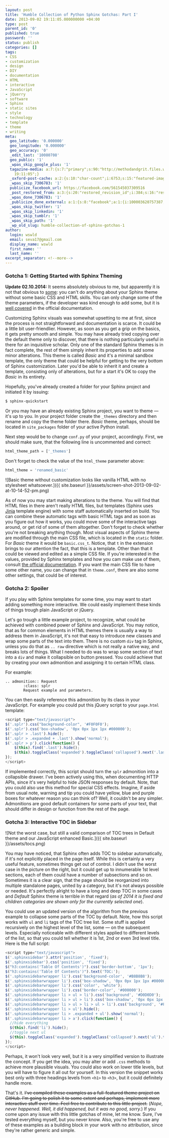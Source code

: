 ```yaml
---
layout: post
title: 'Humble Collection of Python Sphinx Gotchas: Part I'
date: 2013-09-02 19:11:05.000000000 +04:00
type: post
parent_id: '0'
published: true
password: ''
status: publish
categories: []
tags:
- CSS
- customization
- design
- DIY
- documentation
- HTML
- interactive
- JavaScript
- jQuerry
- software
- Sphinx
- static sites
- style
- technology
- template
- theme
- writing
meta:
  geo_latitude: '0.000000'
  geo_longitude: '0.000000'
  geo_accuracy: '0'
  _edit_last: '10080708'
  geo_public: '1'
  _wpas_skip_google_plus: '1'
  tagazine-media: a:7:{s:7:"primary";s:90:"http://methodandgrit.files.wordpress.com/2013/09/screen-shot-2013-09-02-at-10-14-52-pm.png";s:6:"images";a:2:{s:90:"http://methodandgrit.files.wordpress.com/2013/09/screen-shot-2013-09-02-at-10-14-52-pm.png";a:6:{s:8:"file_url";s:90:"http://methodandgrit.files.wordpress.com/2013/09/screen-shot-2013-09-02-at-10-14-52-pm.png";s:5:"width";i:893;s:6:"height";i:615;s:4:"type";s:5:"image";s:4:"area";i:549195;s:9:"file_path";b:0;}s:57:"http://methodandgrit.files.wordpress.com/2013/08/tocs.png";a:6:{s:8:"file_url";s:57:"http://methodandgrit.files.wordpress.com/2013/08/tocs.png";s:5:"width";i:493;s:6:"height";i:326;s:4:"type";s:5:"image";s:4:"area";i:160718;s:9:"file_path";b:0;}}s:6:"videos";a:0:{}s:11:"image_count";i:2;s:6:"author";s:8:"10080708";s:7:"blog_id";s:8:"54975529";s:9:"mod_stamp";s:19:"2013-09-02
    19:11:05";}
  _oxford-post-cache: a:2:{s:10:"char-count";i:6753;s:15:"featured-images";a:0:{}}
  _wpas_skip_7306783: '1'
  publicize_facebook_url: https://facebook.com/561545037309516
  _post_restored_from: a:3:{s:20:"restored_revision_id";i:384;s:16:"restored_by_user";i:10080708;s:13:"restored_time";i:1415969970;}
  _wpas_done_7306783: '1'
  _publicize_done_external: a:1:{s:8:"facebook";a:1:{i:100003620757387;b:1;}}
  _wpas_skip_twitter: '1'
  _wpas_skip_linkedin: '1'
  _wpas_skip_tumblr: '1'
  _wpas_skip_path: '1'
  _wp_old_slug: humble-collection-of-sphinx-gotchas-1
author:
  login: wswld
  email: seva17@gmail.com
  display_name: wswld
  first_name: ''
  last_name: ''
excerpt_separator: <!--more-->
---
```


### Gotcha 1: Getting Started with Sphinx Theming

**Update 02.10.2014:** It seems absolutely obvious to me, but apparently it is not that obvious to [some](http://stackoverflow.com/questions/25800264/bootstrap-theme-ugly-looking-font-for-inline-literal/25890178): you can't do anything about your Sphinx theme without some basic CSS and HTML skills. You can only change some of the theme parameters, if the developer was kind enough to add some, but it is [well 
covered](http://sphinx-doc.org/theming.html#using-a-theme) in the official 
documentation.

<!--more-->

Customizing Sphinx visuals was somewhat upsetting to me at first, since the 
process is not straightforward and documentation is scarce. It could be a 
little bit user-friendlier. However, as soon as you get a grip on the basics, 
it gets pretty smooth and simple. You may have already tried copying over the 
default theme only to discover, that there is nothing particularly useful in 
there for an inquisitive scholar. Only one of the standard Sphinx themes is in 
fact complete, the rest of them simply inherit its properties to add some minor 
alterations. This theme is called *Basic* and it's a minimal sandbox template, 
the only theme that could be helpful for getting to the very bottom of Sphinx 
customization. Later you'd be able to inherit it and create a template, 
consisting only of alterations, but for a start it's OK to copy the *Basic* in 
its entirety.

Hopefully, you've already created a folder for your Sphinx project and 
initiated it by issuing:

``` sh
$ sphinx-quickstart
```

Or you may have an already existing Sphinx project, you want to theme — it's up 
to you. In your project folder create the `_themes` directory and then rename 
and copy the theme folder there. *Basic* theme, perhaps, should be located in 
`site_packages` folder of your active Python install.

Next step would be to change `conf.py` of your project, accordingly. First, we 
should make sure, that the following line is uncommented and correct:

``` python
html_theme_path = ['_themes']
```

Don't forget to check the value of the `html_theme` parameter above:

``` python
html_theme = 'renamed_basic'
```

![Basic theme without customization looks like vanilla HTML with no stylesheet 
whatsoever.]({{ site.baseurl }}/assets/screen-shot-2013-09-02-at-10-14-52-pm.png)

As of now you may start making alterations to the theme. You will find that 
HTML files in there aren't really HTML files, but templates (Sphinx uses 
[Jinja](http://en.wikipedia.org/wiki/Jinja_(template_engine)) template engine) 
with some staff automatically inserted on build. You can combine these 
automatic tags with basic HTML tags and as soon as you figure out how it works, 
you could move some of the interactive tags around, or get rid of some of them 
altogether. Don't forget to check whether you're not breaking anything though. 
Most visual aspects of Sphinx theme are modified through the main CSS file, 
which is located in the `static` folder. For *Basic* theme it would be 
`basic.css_t`. Notice, that `t` in the extension brings to our attention the 
fact, that this is a template. Other than that it could be viewed and edited as 
a simple CSS file. If you're interested in the values, provided by Sphinx 
templates and how you cam make use of them, consult [the official 
documentation](
http://sphinx-doc.org/templating.html#jinja-sphinx-templating-primer). If you 
want the main CSS file to have some other name, you can change that in 
`theme.conf`, there are also some other settings, that could be of interest.

### Gotcha 2: Spoiler

If you play with Sphinx templates for some time, you may want to start adding 
something more interactive. We could easily implement these kinds of things 
trough plain JavaScript or jQuery.

Let's go trough a little example project, to recognize, what could be achieved 
with combined power of Sphinx and JavaScript. You may notice, that as for 
common elements in HTML themes there is usually a way to address them in 
JavaScript, it's not that easy to introduce new classes and wrap some parts of 
the text into them. There is no custom `div` tag in Sphinx, unless you do that 
as `.. raw` directive which is not really a native way, and breaks lots of 
things. What I needed to do was to wrap some section of text into a `div` and 
make it collapsible on button pressed. You could achieve that by creating your 
own admonition and assigning it to certain HTML class.

For example:

``` text
.. admonition:: Request
		:class: splr
 		Request example and parameters.
```

You can then easily reference this admonition by its class in your JavaScript. 
For example you could put this jQuery script to your `page.html` template:

``` js
<script type="text/javascript">
$('.splr').css("background-color", '#F0F0F0');
$('.splr').css('box-shadow', '0px 0px 1px 1px #000000');
$('.splr > .last').hide();
$('.splr > .expanded + .last').show('normal');
$('.splr > p').click(function() {
    $(this).find('.last').hide();
    $(this).toggleClass('expanded').toggleClass('collapsed').next('.last').toggle('normal');
});
</script>
```

If implemented correctly, this script should turn the `splr` admonition into a 
collapsible drawer. I've been actively using this, when documenting HTTP APIs, 
since it's very helpful to hide JSON responses by default. Note, that you could 
also use this method for special CSS effects. Imagine, if aside from usual 
note, warning and tip you could have yellow, blue and purple boxes for whatever 
reason you can think of? Well, it couldn't be any simpler. Admonitions are good 
default containers for some parts of your text, that should differ in design or 
function from the rest of the page.

### Gotcha 3: Interactive TOC in Sidebar

![Not the worst case, but still a valid comparison of TOC trees in Default 
theme and our JavaScript enhanced Basic.]({{ site.baseurl }}/assets/tocs.png)

You may have noticed, that Sphinx often adds TOC to sidebar automatically, if 
it's not explicitly placed in the page itself. While this is certainly a very 
useful feature, sometimes things get out of control. I didn't use the worst 
case in the picture on the right, but it could get up to innumerable 1st level 
sections, each of them could have a number of subsections and so on. Sometimes 
it is a clear sign, that the page should be reorganized into multiple 
standalone pages, united by a category, but it's not always possible or needed. 
It's perfectly alright to have a long and deep TOC in some cases and *Default* 
Sphinx theme is terrible in that regard (*as of 2014 it is fixed and children 
categories are shown only for the currently selected one*).

You could use an updated version of the algorithm from the previous example to 
collapse some parts of the TOC by default. Note, how this script works with 
`ul` and `li` tags of the TOC tree list. Some stuff is applied recursively on 
the highest level of the list, some — on the subsequent levels. Especially 
noticeable with different styles applied to different levels of the list, so 
that you could tell whether it is 1st, 2nd or even 3rd level title. Here is the 
full script:

``` js
<script type="text/javascript">
$('.sphinxsidebar').attr('position', 'fixed');
$('.sphinxsidebar').css('position', 'fixed');
$("h3:contains('Table Of Contents')").css('border-bottom', '1px');
$("h3:contains('Table Of Contents')").text('TOC:');
$('.sphinxsidebarwrapper li').css('background-color', '#B8B8B8');
$('.sphinxsidebarwrapper li').css('box-shadow', '0px 0px 1px 1px #000000');
$('.sphinxsidebarwrapper li').css('color', 'white');
$('.sphinxsidebarwrapper li').css('border-color', '#000000');
$('.sphinxsidebarwrapper li > ul > li').css('background', '#D0D0D0');
$('.sphinxsidebarwrapper li > ul > li').css('box-shadow', '0px 0px 1px 1px #000000');
$('.sphinxsidebarwrapper li > ul > li > ul > li').css('background', '#F0F0F0');
$('.sphinxsidebarwrapper li > ul').hide();
$('.sphinxsidebarwrapper li > .expanded + ul').show('normal');
$('.sphinxsidebarwrapper li > a').click(function() {
  //hide everything
  $(this).find('li').hide();
  //toggle next ul
  $(this).toggleClass('expanded').toggleClass('collapsed').next('ul').toggle('normal');
});
</script>
```

Perhaps, it won't look very well, but it is a very simplified version to 
illustrate the concept. If you get the idea, you may alter or add `.css` 
methods to achieve more plausible visuals. You could also work on lower title 
levels, but you will have to figure it all out for yourself. In this version 
the snippet works best only with three headings levels from `<h1>` to `<h3>`, 
but it could definitely handle more.

That's it. <del datetime="2014-10-04T14:32:09+00:00">I've compiled these 
examples as a full-featured theme project on GitHub. I'm going to polish it to 
some extent and perhaps, implement more interactive stuff over time. Feel free 
to contribute to this little project.</del> (*Nope, never happened. Well, it did 
happened, but it was no good, sorry.*) If you come upon any issue with this 
little gotchas of mine, let me know. Sure, I've tested everything myself, but 
you never know. Also, you're free to use any of these examples as a building 
block in your work with no attribution, since they're rather generic and simple.
